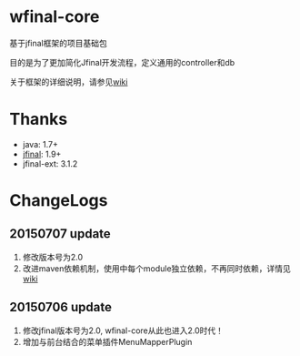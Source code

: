 wfinal-core
===========

基于jfinal框架的项目基础包

目的是为了更加简化Jfinal开发流程，定义通用的controller和db

关于框架的详细说明，请参见[wiki](https://github.com/gefangshuai/wfinal-core/wiki)

# Thanks
- java: 1.7+
- [jfinal](http://jfinal.com): 1.9+
- jfinal-ext: 3.1.2

# ChangeLogs
## 20150707 update
1. 修改版本号为2.0
2. 改进maven依赖机制，使用中每个module独立依赖，不再同时依赖，详情见[wiki](https://github.com/gefangshuai/wfinal-core/wiki)
## 20150706 update
1. 修改jfinal版本号为2.0, wfinal-core从此也进入2.0时代！
2. 增加与前台结合的菜单插件MenuMapperPlugin

